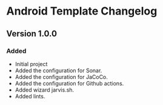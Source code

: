 # Android Template Changelog

## Version 1.0.0
### Added
- Initial project
- Added the configuration for Sonar.
- Added the configuration for JaCoCo.
- Added the configuration for Github actions.
- Added wizard jarvis.sh.
- Added lints.